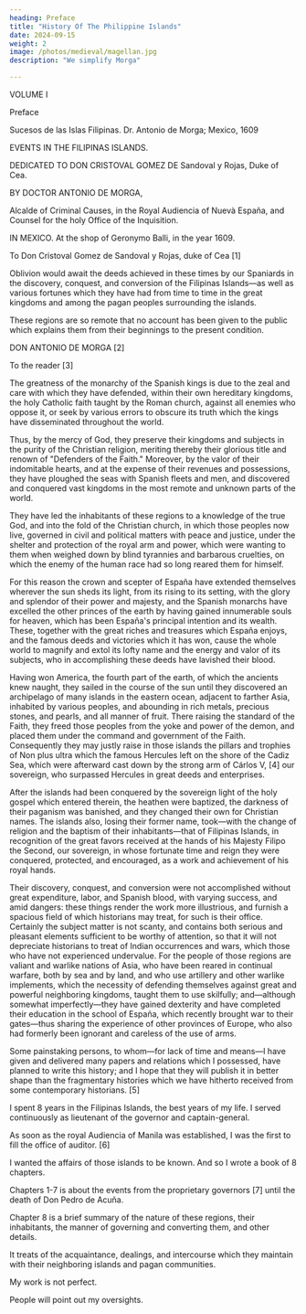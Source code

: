 ```yaml
---
heading: Preface
title: "History Of The Philippine Islands"
date: 2024-09-15
weight: 2
image: /photos/medieval/magellan.jpg
description: "We simplify Morga"

---
```




<!-- Title: History of the Philippine Islands Vols 1 and 2

Author: Antonio de Morga

MORGA'S PHILIPPINE ISLANDS
VOLUME I

Of this work five hundred copies are issued separately from "The
Philippine Islands, 1493-1898," in fifty-five volumes.

HISTORY OF THE PHILIPPINE ISLANDS

From their discovery by Magellan in 1521 to the beginning of the XVII
Century; with descriptions of Japan, China and adjacent countries, by

Dr. ANTONIO DE MORGA

Alcalde of Criminal Causes, in the Royal Audiencia of Nueva España, and Counsel for the Holy Office of the Inquisition

Completely translated into English, edited and annotated by

E. H. BLAIR and J. A. ROBERTSON With Facsimiles
 -->

VOLUME I
<!-- Cleveland, Ohio The Arthur H. Clark Company 1907

COPYRIGHT 1907
THE ARTUR H. CLARK COMPANY
ALL RIGHTS RESERVED
CONTENTS OF VOLUME I [xv of series] -->

Preface

Sucesos de las Islas Filipinas. Dr. Antonio de Morga; Mexico, 1609

<!-- Bibliographical Data

Appendix A: Expedition of Thomas Candish

Appendix B: Early years of the Dutch in the East Indies

ILLUSTRATIONS
View of city of Manila; photographic facsimile of engraving in Mallet's Description de l'univers (Paris, 1683), ii, p. 127, from copy in Library of Congress.

Title-page of Sucesos de las Islas Filipinas, by Dr. Antonio de Morga
(Mexico, 1609); photographic facsimile from copy in Lenox Library.
Map showing first landing-place of Legazpi in the Philippines; photographic facsimile of original MS. map in the pilots' log-book of the voyage, in Archivo general de Indias, Sevilla.

View of Dutch vessels stationed in bay of Albay; from T. de Bry's Peregrinationes, 1st ed. (Amsterdame, 1602), tome xvi, no. iv. "Voyage faict entovr de l'univers par Sr. Olivier dv Nort"—p. 36; photographic facsimile, from copy in Boston Public Library.

Battle with Oliver van Noordt, near Manila, December 14, 1600; ut supra, p. 44.

Sinking of the Spanish flagship in battle with van Noordt; ut supra, p. 45.

Capture of van Noordt's admiral's ship; ut supra, p. 46.


SUCESOS DE LAS ISLAS FILIPINAS
By Dr. Antonio de Morga. Mexico: at the shop of Geronymo Baili, in the year 1609; printed by Cornelio Adriano Cesar.

SOURCE: The translation is made from the Harvard copy of the original printed work.

TRANSLATION: This is made by Alfonso de Salvio, Norman F. Hall, and James Alexander Robertson.

SVCESOS DE LAS ISLAS FILIPINAS
DIRIGIDO
A DON CRISTOVAL GOMEZ DE
Sandoual y Rojas, Duque de Cea.

POR EL DOCTOR ANTONIO DE MORGA,
Alcaldo del Crimen, de la real Audiencia de la Nueua España, Consultor del santo Oficio de la Inquisicion.

EN MEXICO.
En casa de Geronymo Balli. Año 1609.

Por Cornelio Adriano Cesar -->


EVENTS IN THE FILIPINAS ISLANDS.

DEDICATED TO DON CRISTOVAL GOMEZ DE
Sandoval y Rojas, Duke of Cea.

BY DOCTOR ANTONIO DE MORGA,

Alcalde of Criminal Causes, in the Royal Audiencia of Nuevà España, and Counsel for the holy Office of the Inquisition.

IN MEXICO.
At the shop of Geronymo Balli, in the year 1609.

<!-- By Cornelio Adriano Cesar.

EVENTS IN THE FILIPINAS ISLANDS

By order of the most excellent Don Luis de Velasco, viceroy of this Nueva España, and of the most illustrious and reverend Don Fray Garcia Guerra, archbishop of Mexico, and member of his Majesty's council, I have examined this book of the Events in the Philipinas Islands, written by Doctor Antonio de Morga, alcalde of the court in the royal Audiencia of Mexico. In my judgment it is entertaining, profitable, and worthy of publication. The author has strictly obeyed the laws of history therein, in the excellent arrangement of his work, in which he shows his soundness of intellect and a concise style to which few attain, together with a true exposition of the subject matter, as it was written by one who was so fully conversant with it, during the years that he governed those islands. I have accordingly affixed my signature to this instrument here at the professed house of the Society of Jesus in Mexico, on the first of April, 1609.

JUAN SANCHEZ
Don Luys de Velasco, knight of the Order of Sanctiago, viceroy-lieutenant of the king our sovereign, governor and captain-general of Nueva España, and president of the royal Audiencia and Chancillería established therein, etc. Whereas Doctor Antonio de Morga, alcalde of criminal causes in this royal Audiencia, informed me that he had written a book and treatise on the Events in the Filipinas Islands, from their earliest discoveries and conquest until the end of the past year six hundred and seven, and requested me to grant him permission and privilege to have it printed, to the exclusion of all others doing the same for a certain period; and whereas I entrusted Father Juan Sanchez, of the Society of Jesus, with the inspection of the said book, as my proxy: therefore, I hereby grant permission to the said Doctor Antonio de Morga, so that, for the period of the next ten years, he, or his appointee, may freely have the said book printed by whatever printer he pleases; and I forbid any other person to do the same within the said time and without the said permission, under penalty of losing—and he shall lose—the type and accessories with which the said impression shall be made, and the same shall be applied in equal shares to his Majesty's exchequer and to the said Doctor Antonio de Morga. Given in Mexico, on the seventh of the month of April, one thousand six hundred and nine.

DON LUYS DE VELASCO
By order of the viceroy:

MARTIN LOPEZ GAUNA
Don Fray Garcia Guerra, by the divine grace and that of the holy apostolic see, archbishop of Mexico, member of his Majesty's Council, etc. Having seen the opinion expressed by Father Juan Sanchez, of the Society of Jesus, after he had examined the book presented to us by Doctor Antonio de Morga, alcalde in this court and Chancillería, entitled Events in the Filipinas Islands, their Conquest and Conversion, for which we granted him authority; and since it is evident, by the above-mentioned opinion, that it contains nothing against our holy Catholic faith, or good morals, but that, on the contrary, it is useful and profitable to all persons who may read it: therefore we do hereby grant permission to the said Doctor Antonio de Morga, to have the said book of the said conquest and conversion of the Filipinas Islands printed in any of the printing establishments of the city. Given in Mexico, on the seventh of April, one thousand six hundred and nine.

FRAY GARCIA, archbishop of Mexico.

By order of his most illustrious Lordship, the archbishop of Mexico:

DON JUAN DE PORTILLA, secretary. -->

To Don Cristoval Gomez de Sandoval y Rojas, duke of Cea [1]

Oblivion would await the deeds achieved in these times by our Spaniards in the discovery, conquest, and conversion of the Filipinas Islands—as well as various fortunes which they have had from time to time in the great kingdoms and among the pagan peoples surrounding the islands.

These regions are so remote that no account has been given to the public which explains them from their beginnings to the present condition. 

<!-- I entreat your Excellency to accept my good will, which is laid prostrate at your feet; and should this short treatise not afford that pleasure, which self-love—that infirmity of the human mind—leads me to expect, will your Excellency deal with me, as you are wont to deal with all, and read this book and conceal its imperfections with the exercise of your toleration and gentleness. For you are so richly endowed with these and other virtues—which, through the divine power, cause lofty things not to keep aloof from humble ones; and which, in addition to your own natural greatness, have placed your Excellency in your present office for the good of these realms, where you reward and favor the good, and correct and check the opposite. In such rule consists the welfare of the state; and this made the ancient philosopher, Democritus, say that reward and punishment were true gods. In order to enjoy this happiness, we need not crave any bygone time, but, contenting ourselves with the present, pray that God may preserve your Excellency to us for many years. -->

DON ANTONIO DE MORGA [2]

To the reader [3]

The greatness of the monarchy of the Spanish kings is due to the zeal and care with which they have defended, within their own hereditary kingdoms, the holy Catholic faith taught by the Roman church, against all enemies who oppose it, or seek by various errors to obscure its truth which the kings have disseminated throughout the world. 

Thus, by the mercy of God, they preserve their kingdoms and subjects in the purity of the Christian religion, meriting thereby their glorious title and renown of "Defenders of the Faith." Moreover, by the valor of their indomitable hearts, and at the expense of their revenues and possessions, they have ploughed the seas with Spanish fleets and men, and discovered and conquered vast kingdoms in the most remote and unknown parts of the world. 

They have led the inhabitants of these regions to a knowledge of the true God, and into the fold of the Christian church, in which those peoples now live, governed in civil and political matters with peace and justice, under the shelter and protection of the royal arm and power, which were wanting to them when weighed down by blind tyrannies and barbarous cruelties, on which the enemy of the human race had so long reared them for himself.

For this reason the crown and scepter of España have extended themselves wherever the sun sheds its light, from its rising to its setting, with the glory and splendor of their power and majesty, and the Spanish monarchs have excelled the other princes of the earth by having gained innumerable souls for heaven, which has been España's principal intention and its wealth. These, together with the great riches and treasures which España enjoys, and the famous deeds and victories which it has won, cause the whole world to magnify and extol its lofty name and the energy and valor of its subjects, who in accomplishing these deeds have lavished their blood.

Having won America, the fourth part of the earth, of which the ancients knew naught, they sailed in the course of the sun until they discovered an archipelago of many islands in the eastern ocean, adjacent to farther Asia, inhabited by various peoples, and abounding in rich metals, precious stones, and pearls, and all manner of fruit. There raising the standard of the Faith, they freed those peoples from the yoke and power of the demon, and placed them under the command and government of the Faith. Consequently they may justly raise in those islands the pillars and trophies of Non plus ultra which the famous Hercules left on the shore of the Cadiz Sea, which were afterward cast down by the strong arm of Cárlos V, [4] our sovereign, who surpassed Hercules in great deeds and enterprises.

After the islands had been conquered by the sovereign light of the holy gospel which entered therein, the heathen were baptized, the darkness of their paganism was banished, and they changed their own for Christian names. The islands also, losing their former name, took—with the change of religion and the baptism of their inhabitants—that of Filipinas Islands, in recognition of the great favors received at the hands of his Majesty Filipo the Second, our sovereign, in whose fortunate time and reign they were conquered, protected, and encouraged, as a work and achievement of his royal hands.

Their discovery, conquest, and conversion were not accomplished without great expenditure, labor, and Spanish blood, with varying success, and amid dangers: these things render the work more illustrious, and furnish a spacious field of which historians may treat, for such is their office. Certainly the subject matter is not scanty, and contains both serious and pleasant elements sufficient to be worthy of attention, so that it will not depreciate historians to treat of Indian occurrences and wars, which those who have not experienced undervalue. For the people of those regions are valiant and warlike nations of Asia, who have been reared in continual warfare, both by sea and by land, and who use artillery and other warlike implements, which the necessity of defending themselves against great and powerful neighboring kingdoms, taught them to use skilfully; and—although somewhat imperfectly—they have gained dexterity and have completed their education in the school of España, which recently brought war to their gates—thus sharing the experience of other provinces of Europe, who also had formerly been ignorant and careless of the use of arms.

Some painstaking persons, to whom—for lack of time and means—I have given and delivered many papers and relations which I possessed, have planned to write this history; and I hope that they will publish it in better shape than the fragmentary histories which we have hitherto received from some contemporary historians. [5]

I spent 8 years in the Filipinas Islands, the best years of my life. I served continuously as lieutenant of the governor and captain-general.

As soon as the royal Audiencia of Manila was established, I was the first to fill the office of auditor. [6] 

I wanted the affairs of those islands to be known. And so I wrote a book of 8 chapters. 

Chapters 1-7 is about the events from the proprietary governors [7] until the death of Don Pedro de Acuña. 

Chapter 8 is a brief summary of the nature of these regions, their inhabitants, the manner of governing and converting them, and other details.

It treats of the acquaintance, dealings, and intercourse which they maintain with their neighboring islands and pagan communities. 

My work is not perfect. 

<!-- As fearful am I for the imperfections which will be found in this work, as I am persuaded that they deserve forgiveness, since my design and chief intent has been to give each one his due and to present the truth without hatred or flattery, which has been injured in some current narratives. [8] 

The latter is a fault to be severely reproved in those who relate the deeds of others, inasmuch as it was prohibited by a penal law which Cato and Marcius, tribunes of the Roman people, established for those who, in relating their own deeds, overstepped the truth—although this seemed less worthy of punishment, on account of the self-love which intervenes in such a case. -->

People will point out my oversights.

 <!-- but I shall have already answered him by confessing them; and should this not suffice to silence him, I shall stop up my ears like another Ulysses, and—considering the haste with which I have written—endure this inconvenience and difficulty, desiring only to please and serve whomsoever may read it; and this will be sufficient to protect me from greater dangers. -->

<!-- In reading this history, one may find certain words—names of provinces, towns, magistrates, arms, and vessels—which it has seemed more suitable to write by their usual names in those regions. In the last chapter, which contains an account of the islands and their peculiarities, these words will be explained and defined.

¶ Of the first discoveries of the eastern islands; the voyage thither by Adelantado Miguel Lopez de Legazpi; the conquest and pacification of the Filipinas during his governorship, and that of Guido de Labazarris, who afterward held the office. -->

